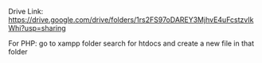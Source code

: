 Drive Link:
https://drive.google.com/drive/folders/1rs2FS97oDAREY3MjhvE4uFcstzvIkWhi?usp=sharing

For PHP: 
go to xampp folder search for htdocs and create a new file in that folder
